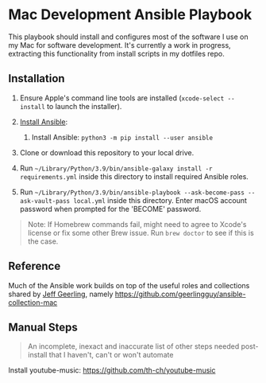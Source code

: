 # Mac Development Ansible Playbook

This playbook should install and configures most of the software I use on my Mac for software development. It's currently a work in progress, extracting this functionality from install scripts in my dotfiles repo.

## Installation

1. Ensure Apple's command line tools are installed (`xcode-select --install` to launch the installer).
2. [Install Ansible](https://docs.ansible.com/ansible/latest/installation_guide/index.html):

   1. Install Ansible: `python3 -m pip install --user ansible`

3. Clone or download this repository to your local drive.
4. Run `~/Library/Python/3.9/bin/ansible-galaxy install -r requirements.yml` inside this directory to install required Ansible roles.
5. Run `~/Library/Python/3.9/bin/ansible-playbook --ask-become-pass --ask-vault-pass local.yml` inside this directory. Enter macOS account password when prompted for the 'BECOME' password.

> Note: If Homebrew commands fail, might need to agree to Xcode's license or fix some other Brew issue. Run `brew doctor` to see if this is the case.

## Reference

Much of the Ansible work builds on top of the useful roles and collections shared by [Jeff Geerling](https://github.com/geerlingguy), namely <https://github.com/geerlingguy/ansible-collection-mac>

## Manual Steps

> An incomplete, inexact and inaccurate list of other steps needed post-install that I haven't, can't or won't automate

Install youtube-music: https://github.com/th-ch/youtube-music
